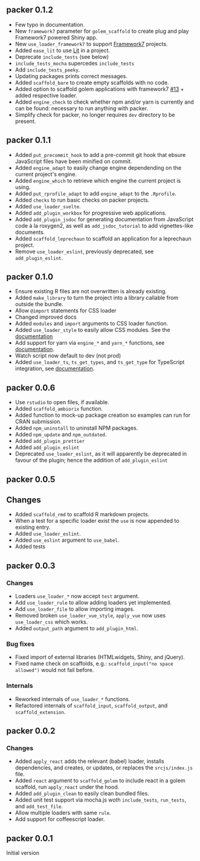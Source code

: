 ## packer 0.1.2

- Few typo in documentation. 
- New `framework7` parameter for `golem_scaffold` to create plug and play Framework7 powered Shiny app. 
- New `use_loader_framework7` to support [Framework7](https://framework7.io/) projects.
- Added `ease_lit` to use [Lit](https://lit.dev) in a project.
- Deprecate `include_tests` (see below)
- `include_tests_mocha` supercedes `include_tests`
- Add `include_tests_peeky`.
- Updating packages prints correct messages.
- Added `scaffold_bare` to create empty scaffolds with no code.
- Added option to scaffold golem applications with framework7
[#13](https://github.com/JohnCoene/packer/pull/13)  + added
respective loader.
- Added `engine_check` to check whether npm and/or yarn is 
currently and can be found: necessary to run anything with 
packer.
- Simplify check for packer, no longer requires `dev` directory
to be present.

## packer 0.1.1

- Added `put_precommit_hook` to add a pre-commit git hook that 
ebsure JavaScript files have been minified on commit.
- Added `engine_adapt` to easily change engine dependending
on the current project's engine.
- Added `engine_which` to retrieve which engine the current 
project is using.
- Added `put_rprofile_adapt` to add `engine_adapt` to the
`.Rprofile`.
- Added `checks` to run basic checks on packer projects.
- Added `use_loader_svelte`.
- Added `add_plugin_workbox` for progressive web applications.
- Added `add_plugin_jsdoc` for generating documentation from
JavaScript code à la roxygen2, as well as `add_jsdoc_tutorial`
to add vignettes-like documents.
- Added `scaffold_leprechaun` to scaffold an application for
a leprechaun project.
- Remove `use_loader_eslint`, previously deprecated, see
`add_plugin_eslint`.

## packer 0.1.0

- Ensure existing R files are not overwritten is already existing.
- Added `make_library` to turn the project into a library 
callable from outside the bundle.
- Allow `@import` statements for CSS loader
- Changed improved docs
- Added `modules` and `import` arguments to CSS loader function.
- Added `use_loader_style` to easily allow CSS modules. See the
[documentation](https://packer.john-coene.com/#/guide/style)
- Add support for yarn via `engine_*` and `yarn_*` functions,
see [documentation](https://packer.john-coene.com/#/guide/engines).
- Watch script now default to dev (not prod)
- Added `use_loader_ts`, `ts_get_types`, and `ts_get_type`
for TypeScript integration, see [documentation](https://packer.john-coene.com/#/guide/typescript).

## packer 0.0.6

- Use `rstudio` to open files, if available.
- Added `scaffold_ambiorix` function.
- Added function to mock-up package creation so examples can run for CRAN submission.
- Added `npm_uninstall` to uninstall NPM packages.
- Added `npm_update` and `npm_outdated`.
- Added `add_plugin_prettier`
- Added `add_plugin_eslint`
- Deprecated `use_loader_eslint`, as it will apparently be deprecated in favour of the plugin; hence the addition of `add_plugin_eslint`

## packer 0.0.5

## Changes

- Added `scaffold_rmd` to scaffold R markdown projects.
- When a test for a specific loader exist the `use` is now appended to existing entry.
- Added `use_loader_eslint`.
- Added `use_eslint` argument to `use_babel`.
- Added tests

## packer 0.0.3

### Changes

- Loaders `use_loader_*` now accept `test` argument.
- Add `use_loader_rule` to allow adding loaders yet implemented.
- Add `use_loader_file` to allow importing images.
- Removed broken `use_loader_vue_style`, `apply_vue` now uses `use_loader_css` which works.
- Added `output_path` argument to `add_plugin_html`.

### Bug fixes

- Fixed import of external libraries (HTMLwidgets, Shiny, and jQuery).
- Fixed name check on scaffolds, e.g.: `scaffold_input("no space allowed")` would not fail before.

### Internals

- Reworked internals of `use_loader_*` functions.
- Refactored internals of `scaffold_input`, `scaffold_output`, and `scaffold_extension`.

## packer 0.0.2

### Changes

- Added `apply_react` adds the relevant (babel) loader, installs dependencies, and creates, or updates, or replaces the `srcjs/index.js` file.
- Added `react` argument to `scaffold_golem` to include react in a golem scaffold, run `apply_react` under the hood.
- Added `add_plugin_clean` to easily clean bundled files.
- Added unit test support via mocha.js woth `include_tests`, `run_tests`, and `add_test_file`.
- Allow multiple loaders with same `rule`.
- Add support for coffeescript loader.

## packer 0.0.1

Initial version
